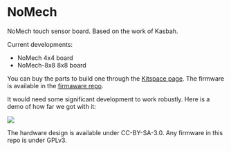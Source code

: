 NoMech
======

NoMech touch sensor board.
Based on the work of Kasbah.

Current developments:
- NoMech	4x4 board
- NoMech-8x8	8x8 board


You can buy the parts to build one through the [Kitspace page](https://kitspace.org/boards/github.com/kasbah/nomech).
The firmware is available in the [firmaware repo](https://github.com/kasbah/nomech_mini-code).

It would need some significant development to work robustly. Here is a demo of how far we got with it:

[![](http://i.imgur.com/d0cQ5DD.png)](https://www.youtube.com/watch?v=j1yK75QxzOI)

The hardware design is available under CC-BY-SA-3.0.
Any firmware in this repo is under GPLv3.
